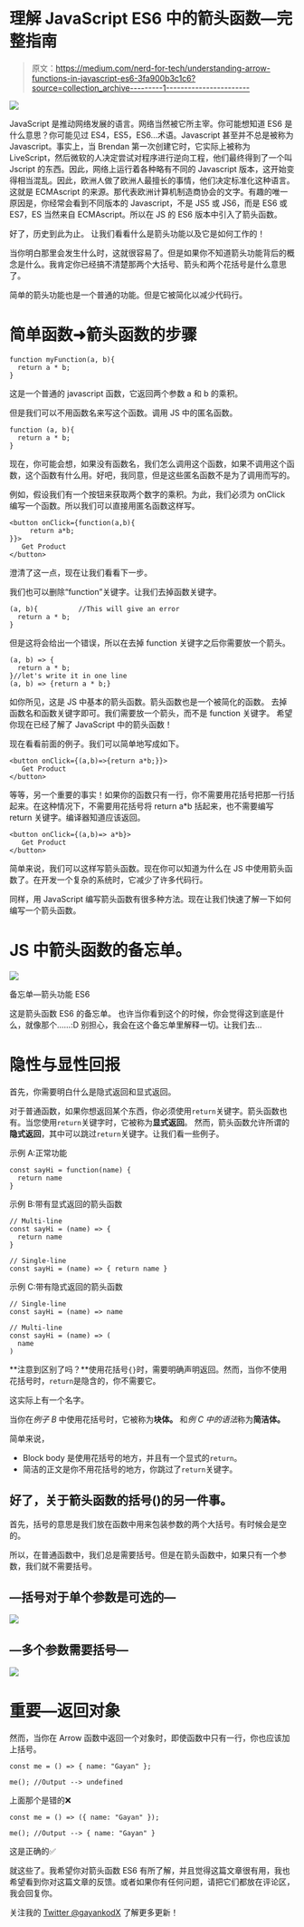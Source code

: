 # 理解 JavaScript ES6 中的箭头函数—完整指南

> 原文：<https://medium.com/nerd-for-tech/understanding-arrow-functions-in-javascript-es6-3fa900b3c1c6?source=collection_archive---------1----------------------->

![](img/76b97d0f10cd404268797c9ec85912d8.png)

JavaScript 是推动网络发展的语言。网络当然被它所主宰。你可能想知道 ES6 是什么意思？你可能见过 ES4，ES5，ES6…术语。Javascript 甚至并不总是被称为 Javascript。事实上，当 Brendan 第一次创建它时，它实际上被称为 LiveScript，然后微软的人决定尝试对程序进行逆向工程，他们最终得到了一个叫 Jscript 的东西。因此，网络上运行着各种略有不同的 Javascript 版本，这开始变得相当混乱。因此，欧洲人做了欧洲人最擅长的事情，他们决定标准化这种语言。这就是 ECMAscript 的来源。那代表欧洲计算机制造商协会的文字。有趣的唯一原因是，你经常会看到不同版本的 Javascript，不是 JS5 或 JS6，而是 ES6 或 ES7，ES 当然来自 ECMAscript。所以在 JS 的 ES6 版本中引入了箭头函数。

好了，历史到此为止。
让我们看看什么是箭头功能以及它是如何工作的！

当你明白那里会发生什么时，这就很容易了。但是如果你不知道箭头功能背后的概念是什么。我肯定你已经搞不清楚那两个大括号、箭头和两个花括号是什么意思了。

简单的箭头功能也是一个普通的功能。但是它被简化以减少代码行。

# 简单函数➜箭头函数的步骤

```
function myFunction(a, b){
  return a * b;
}
```

这是一个普通的 javascript 函数，它返回两个参数 a 和 b 的乘积。

但是我们可以不用函数名来写这个函数。调用 JS 中的匿名函数。

```
function (a, b){
  return a * b;
}
```

现在，你可能会想，如果没有函数名，我们怎么调用这个函数，如果不调用这个函数，这个函数有什么用。好吧，我同意，但是这些匿名函数不是为了调用而写的。

例如，假设我们有一个按钮来获取两个数字的乘积。为此，我们必须为 onClick 编写一个函数。所以我们可以直接用匿名函数这样写。

```
<button onClick={function(a,b){
     return a*b;
}}> 
   Get Product
</button> 
```

澄清了这一点，现在让我们看看下一步。

我们也可以删除“function”关键字。让我们去掉函数关键字。

```
(a, b){          //This will give an error
  return a * b;
}
```

但是这将会给出一个错误，所以在去掉 function 关键字之后你需要放一个箭头。

```
(a, b) => {
  return a * b;
}//let's write it in one line
(a, b) => {return a * b;}
```

如你所见，这是 JS 中基本的箭头函数。箭头函数也是一个被简化的函数。
去掉函数名和函数关键字即可。我们需要放一个箭头，而不是 function 关键字。
希望你现在已经了解了 JavaScript 中的箭头函数！

现在看看前面的例子。我们可以简单地写成如下。

```
<button onClick={(a,b)=>{return a*b;}}> 
   Get Product
</button>
```

等等，另一个重要的事实！如果你的函数只有一行，你不需要用花括号把那一行括起来。在这种情况下，不需要用花括号将 return a*b 括起来，也不需要编写 return 关键字。编译器知道应该返回。

```
<button onClick={(a,b)=> a*b}> 
   Get Product
</button>
```

简单来说，我们可以这样写箭头函数。现在你可以知道为什么在 JS 中使用箭头函数了。在开发一个复杂的系统时，它减少了许多代码行。

同样，用 JavaScript 编写箭头函数有很多种方法。现在让我们快速了解一下如何编写一个箭头函数。

# JS 中箭头函数的备忘单。

![](img/cf97654298d061bab8f1ac46744e2199.png)

备忘单—箭头功能 ES6

这是箭头函数 ES6 的备忘单。
也许当你看到这个的时候，你会觉得这到底是什么，就像那个……:D 别担心，我会在这个备忘单里解释一切。让我们去…

# 隐性与显性回报

首先，你需要明白什么是隐式返回和显式返回。

对于普通函数，如果你想返回某个东西，你必须使用`return`关键字。箭头函数也有。当您使用`return`关键字时，它被称为**显式返回**。
然而，箭头函数允许所谓的**隐式返回**，其中可以跳过`return`关键字。让我们看一些例子。

示例 A:正常功能

```
const sayHi = function(name) {
  return name
}
```

示例 B:带有显式返回的箭头函数

```
// Multi-line
const sayHi = (name) => {
  return name
}

// Single-line
const sayHi = (name) => { return name }
```

示例 C:带有隐式返回的箭头函数

```
// Single-line
const sayHi = (name) => name

// Multi-line
const sayHi = (name) => (
  name
)
```

**注意到区别了吗？**使用花括号`{}`时，需要明确声明返回。然而，当你不使用花括号时，`return`是隐含的，你不需要它。

这实际上有一个名字。

当你在*例子 B* 中使用花括号时，它被称为**块体。**
和*例 C 中的语法*称为**简洁体。**

简单来说，

*   Block body 是使用花括号的地方，并且有一个显式的`return`。
*   简洁的正文是你不用花括号的地方，你跳过了`return`关键字。

## 好了，关于箭头函数的括号()的另一件事。

首先，括号的意思是我们放在函数中用来包装参数的两个大括号。有时候会是空的。

所以，在普通函数中，我们总是需要括号。但是在箭头函数中，如果只有一个参数，我们就不需要括号。

## —括号对于单个参数是可选的—

![](img/dd8587ebc566e074dc4e75f43ee5dfd4.png)

## —多个参数需要括号—

![](img/1437a3c11a8ebbf80ba5ebc97200f8eb.png)

# 重要—返回对象

然而，当你在 Arrow 函数中返回一个对象时，即使函数中只有一行，你也应该加上括号。

```
const me = () => { name: "Gayan" };

me(); //Output --> undefined
```

上面那个是错的❌

```
const me = () => ({ name: "Gayan" });

me(); //Output --> { name: "Gayan" }
```

这是正确的✅

就这些了。我希望你对箭头函数 ES6 有所了解，并且觉得这篇文章很有用，我也希望看到你对这篇文章的反馈。或者如果你有任何问题，请把它们都放在评论区，我会回复你。

关注我的 [Twitter @gayankodX](https://twitter.com/GayanKodX) 了解更多更新！
